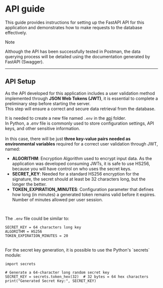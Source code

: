# API guide
This guide provides instructions for setting up the FastAPI API for this application and demonstrates how to make requests to the database effectively.

> [!NOTE]  
> Although the API has been successfully tested in Postman, the data querying process will be detailed using the documentation generated by FastAPI (Swagger).

---
## API Setup
As the API developed for this application includes a user validation method implemented through **JSON Web Tokens (JWT)**, it is essential to complete a preliminary step before starting the server.<br>
This step will ensure a correct and secure data retrieval from the database.

It is needed to create a new file named `.env` in the [api](/app/api) folder.<br>
In Python, a *.env* file is commonly used to store configuration settings, API keys, and other sensitive information.<br><br>
In this case, there will be just **three key-value pairs needed as environmental variables** required for a correct user validation through JWT, named:

- **ALGORITHM**: Encryption Algorithm used to encrypt input data. As the application was developed consuming JWTs, it is safe to use HS256, because you will have control on who uses the secret keys.
- **SECRET_KEY**: Needed for a standard HS256 encryption for the signature, the secret should at least be 32 characters long, but the longer the better.
- **TOKEN_EXPIRATION_MINUTES**: Configuration parameter that defines how long (in minutes) a generated token remains valid before it expires. Number of minutes allowed per user session.

<br>

The `.env` file could be similar to:

```
SECRET_KEY = 64 characters long key
ALGORITHM = HS256
TOKEN_EXPIRATION_MINUTES = 20
```

<br>
For the secret key generation, it is possible to use the Python's `secrets` module:

```
import secrets

# Generate a 64-character long random secret key
SECRET_KEY = secrets.token_hex(32)  # 32 bytes = 64 hex characters
print("Generated Secret Key:", SECRET_KEY)
```







